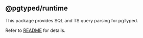 ## @pgtyped/runtime

This package provides SQL and TS query parsing for pgTyped.

Refer to [README](https://github.com/adelsz/pgtyped) for details.
